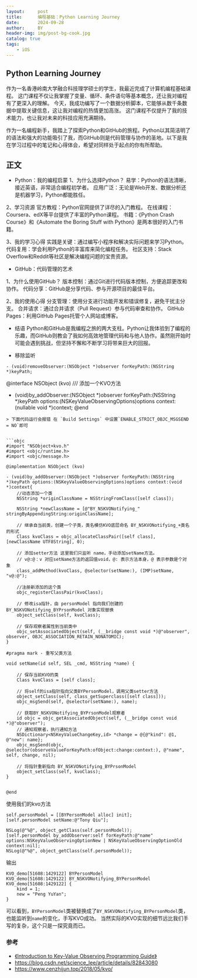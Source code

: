 ```yaml
---
layout:     post
title:      编程基础：Python Learning Journey
date:       2024-09-28
author:     BY
header-img: img/post-bg-cook.jpg
catalog: true
tags:
    - iOS
---
```



## Python Learning Journey
作为一名香港岭南大学融合科技理学硕士的学生，我最近完成了计算机编程基础课程。
这门课程不仅让我掌握了变量、循环、条件语句等基本概念，还让我对编程有了更深入的理解。
今天，我成功编写了一个数据分析脚本，它能够从数千条数据中提取关键信息，这让我对编程的热情更加高涨。
这门课程不仅提升了我的技术能力，也让我对未来的科技应用充满期待。



作为一名编程新手，我踏上了探索Python和GitHub的旅程。Python以其简洁明了的语法和强大的功能吸引了我，而GitHub则是代码管理与协作的圣地。以下是我在学习过程中的笔记和心得体会，希望对同样处于起点的你有所帮助。

## 正文

- Python：我的编程启蒙
1、为什么选择Python？
易学：Python的语法清晰，接近英语，非常适合编程初学者。
应用广泛：无论是Web开发、数据分析还是机器学习，Python都能胜任。

2、学习资源
官方教程：Python官网提供了详尽的入门教程。
在线课程：Coursera、edX等平台提供了丰富的Python课程。
书籍：《Python Crash Course》和《Automate the Boring Stuff with Python》是两本很好的入门书籍。

3、我的学习心得
实践是关键：通过编写小程序和解决实际问题来学习Python。
代码复用：学会利用Python的丰富库来简化编程任务。
社区支持：Stack Overflow和Reddit等社区是解决编程问题的宝贵资源。
	
- GitHub：代码管理的艺术
	
1、为什么使用GitHub？
版本控制：通过Git进行代码版本控制，方便追踪更改和协作。
代码分享：GitHub是分享代码、参与开源项目的最佳平台。

2、我的使用心得
分支管理：使用分支进行功能开发和错误修复，避免干扰主分支。
合并请求：通过合并请求（Pull Request）参与代码审查和协作。
GitHub Pages：利用GitHub Pages托管个人网站或博客。
	
- 结语
Python和GitHub是我编程之旅的两大支柱。Python让我体验到了编程的乐趣，而GitHub则教会了我如何高效地管理代码和与他人协作。虽然刚开始时可能会遇到挑战，但坚持不懈和不断学习将带来巨大的回报。


- 移除监听

```objc
- (void)removeObserver:(NSObject *)observer forKeyPath:(NSString *)keyPath;
```





@interface NSObject (kvo)
/// 添加一个KVO方法
- (void)by_addObserver:(NSObject *)observer forKeyPath:(NSString *)keyPath options:(NSKeyValueObservingOptions)options context:(nullable void *)context;
@end
```
> 下面代码运行会报错 在 `Build Settings` 中设置`ENABLE_STRICT_OBJC_MSGSEND = NO`即可


```objc
#import "NSObject+kvo.h"
#import <objc/runtime.h>
#import <objc/message.h>

@implementation NSObject (kvo)

- (void)by_addObserver:(NSObject *)observer forKeyPath:(NSString *)keyPath options:(NSKeyValueObservingOptions)options context:(void *)context{
    //动态添加一个类
    NSString *originClassName = NSStringFromClass([self class]);
    
    NSString *newClassName = [@"BY_NSKVONotifying_" stringByAppendingString:originClassName];
    
    // 继承自当前类，创建一个子类，类名模仿KVO底层命名 BY_NSKVONotifying_+类名的形式
    Class kvoClass = objc_allocateClassPair([self class], [newClassName UTF8String], 0);
    
    // 添加setter方法 这里我们只监听 name，手动添加setName方法。
    // v@:@：v 对应setName方法的返回值void，@: 表示方法本身，@ 表示参数是个对象
    class_addMethod(kvoClass, @selector(setName:), (IMP)setName, "v@:@");
    
    //注册新添加的这个类
    objc_registerClassPair(kvoClass);
    
    // 修改isa指针，由 personModel 指向我们创建的 BY_NSKVONotifying_BYPrsonModel 对象实现替换
    object_setClass(self, kvoClass);
    
    // 保存观察者属性到当前类中
    objc_setAssociatedObject(self, (__bridge const void *)@"observer", observer, OBJC_ASSOCIATION_RETAIN_NONATOMIC);
}

#pragma mark - 重写父类方法

void setName(id self, SEL _cmd, NSString *name) {
    
    // 保存当前KVO的类
    Class kvoClass = [self class];
    
    // 将self的isa指针指向父类BYPersonModel，调用父类setter方法
    object_setClass(self, class_getSuperclass([self class]));
    objc_msgSend(self, @selector(setName:), name);
    
    // 获取BY_NSKVONotifying_BYPrsonModel观察者
    id objc = objc_getAssociatedObject(self, (__bridge const void *)@"observer");
    // 通知观察者，执行通知方法
    NSDictionary<NSKeyValueChangeKey,id> *change = @{@"kind": @1, @"new": name};
    objc_msgSend(objc, @selector(observeValueForKeyPath:ofObject:change:context:), @"name", self, change, nil);
    
    // 将指针重新指向 BY_NSKVONotifying_BYPrsonModel
    object_setClass(self, kvoClass);
}


@end
```

使用我们的kvo方法

```objc
self.personModel = [[BYPersonModel alloc] init];
[self.personModel setName:@"Tony Qiu"];
    
NSLog(@"%@", object_getClass(self.personModel));
[self.personModel by_addObserver:self forKeyPath:@"name" options:NSKeyValueObservingOptionNew | NSKeyValueObservingOptionOld context:nil];
NSLog(@"%@", object_getClass(self.personModel));
```

输出

```
KVO_demo[51608:1429122] BYPersonModel
KVO_demo[51608:1429122] BY_NSKVONotifying_BYPersonModel
KVO_demo[51608:1429122] {
    kind = 1;
    new = "Peng YuYan";
}
```

可以看到，`BYPersonModel`类被替换成了`BY_NSKVONotifying_BYPersonModel`类，也能监听到`name`的变化，手写KVO成功。
当然实际的KVO实现的细节远比我们手写的复杂，这个只是一探究竟而已。



### 参考
- [《Introduction to Key-Value Observing Programming Guide》
](https://developer.apple.com/library/archive/documentation/Cocoa/Conceptual/KeyValueObserving/KeyValueObserving.html#//apple_ref/doc/uid/10000177-BCICJDHA)
- https://blog.csdn.net/science_lee/article/details/82843080
- https://www.cenzhijun.top/2018/05/kvo/
